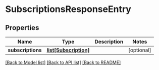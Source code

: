 # SubscriptionsResponseEntry

## Properties
| Name              | Type                                      | Description | Notes      |
| ----------------- | ----------------------------------------- | ----------- | ---------- |
| **subscriptions** | [**list[Subscription]**](Subscription.md) |             | [optional] |

[[Back to Model list]](../README.md#documentation-for-models) [[Back to API list]](../README.md#documentation-for-api-endpoints) [[Back to README]](../README.md)
